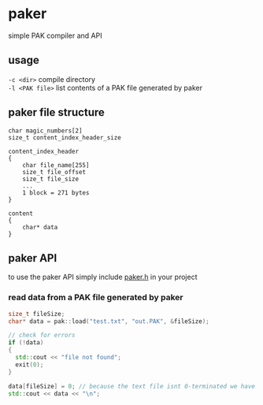 # paker
simple PAK compiler and API

## usage
```-c <dir>``` compile directory<br>
```-l <PAK file>``` list contents of a PAK file generated by paker

## paker file structure
```
char magic_numbers[2]
size_t content_index_header_size

content_index_header
{
	char file_name[255]
	size_t file_offset
	size_t file_size
	...
	1 block = 271 bytes
}

content
{
	char* data
}
```

## paker API
to use the paker API simply include [paker.h](https://github.com/barborik/paker/blob/master/paker/include/paker.h) in your project
### read data from a PAK file generated by paker
```cpp
size_t fileSize;
char* data = pak::load("test.txt", "out.PAK", &fileSize);

// check for errors
if (!data)
{
  std::cout << "file not found";
  exit(0);
}

data[fileSize] = 0; // because the text file isnt 0-terminated we have to do it ourselves
std::cout << data << "\n";
```
